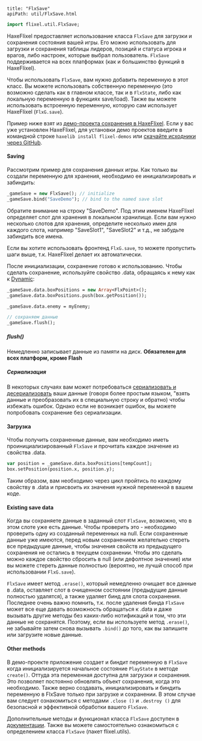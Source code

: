```
title: "FlxSave"
apiPath: util/FlxSave.html
```

```haxe
import flixel.util.FlxSave;
```

HaxeFlixel предоставляет использование класса `FlxSave` для загрузки и сохранения состояния вашей игры. Его можно использовать для загрузки и сохранения таблицы лидеров, позиций и статуса игрока и врагов, либо настроек, которые выбрал пользователь. `FlxSave` поддерживается на всех платформах (как и большинство функций в HaxeFlixel).

Чтобы использовать `FlxSave`, вам нужно добавить переменную в этот класс. Вы можете использовать собственную переменную (это возможно сделать как в главном классе, так и в `FlxState`, либо как локальную переменную в функциях save/load). Также вы можете использовать встроенную переменную, которую сам использует HaxeFlixel (`FlxG.save`).

Пример ниже взят из [демо-проекта сохранения в HaxeFlixel](http://haxeflixel.com/demos/Save/). Если у вас уже установлен HaxeFlixel, для установки демо проектов введите в командной строке `haxelib install flixel-demos` или [скачайте исходники через GitHub](https://github.com/HaxeFlixel/flixel-demos/tree/master/Features/Save/source).

#### Saving

Рассмотрим пример для сохранения данных игры. Как только вы создали переменную для хранения, необходимо ее инициализировать и забиндить:

``` haxe
_gameSave = new FlxSave(); // initialize
_gameSave.bind("SaveDemo"); // bind to the named save slot
```

Обратите внимание на строку "SaveDemo". Под этим именем HaxeFlixel определяет слот для хранения в локальном хранилище. Если вам нужно несколько слотов для хранения, определите несколько имен для каждого слота, например "SaveSlot1", "SaveSlot2" и т.д., не забудьте забиндить все имена.

Если вы хотите использовать фронтенд `FlxG.save`, то можете пропустить шаги выше, т.к. HaxeFlixel делает их автоматически.

После инициализации, сохранение готово к использованию. Чтобы сделать сохранение, используйте свойство .data, обращаясь к нему как к [Dynamic](https://haxe.org/manual/types-dynamic.html):

``` haxe
_gameSave.data.boxPositions = new Array<FlxPoint>();
_gameSave.data.boxPositions.push(box.getPosition());

_gameSave.data.enemy = myEnemy;

// сохраняем данные
_gameSave.flush();
```

##### flush()
Немедленно записывает данные из памяти на диск.
**Обязателен для всех платформ, кроме Flash**

##### Сериализация

В некоторых случаях вам может потребоваться [сериализовать и десериализовать](https://haxe.org/manual/std-serialization.html) ваши данные (говоря более простым языком, "взять данные и преобразовать их в специальную строку и обратно) чтобы избежать ошибок. Однако если не возникает ошибок, вы можете попробовать сохранение без сериализации.

#### Загрузка

Чтобы получить сохраненные данные, вам необходимо иметь проинициализированный `FlxSave` и прочитать каждое значение из свойства .data.

``` haxe
var position = _gameSave.data.boxPositions[tempCount];
box.setPosition(position.x, position.y);
```

Таким образом, вам необходимо через цикл пройтись по каждому свойству в .data и присвоить их значения нужной переменной в вашем коде.

#### Existing save data

Когда вы сохраняете данные в заданный слот `FlxSave`, возможно, что в этом слоте уже есть данные. Чтобы проверить это - необходимо проверить одну из созданный переменных на null. Если сохраненные данные уже имеются, перед новым сохранением желательно стереть все предыдущие данные, чтобы значения свойств из предыдущего сохранения не остались в текущем сохранении. Чтобы это сделать можно каждое свойство сбросить в null (или дефолтное значение) или вы можете стереть данные полностью (вероятно, не лучшй способ при использовании `FlxG.save`).

`FlxSave` имеет метод `.erase()`, который немедленно очищает все данные в .data, оставляет слот в очищенном состоянии (предыдущие данные полностью удалятся), а также удаляет бинд для слота сохранения. Последнее очень важно помнить, т.к. после удаления бинда `FlxSave` может все еще давать возможность обращаться к .data и даже вызывать другие методы без каких-либо нотификаций и том, что эти данные не сохранятся. Поэтому, если вы используете метод `.erase()`, не забывайте затем снова вызывать `.bind()` до того, как вы запишите или загрузите новые данные.

#### Other methods

В демо-проекте приложение создает и биндит переменную в `FlxSave` когда инициализируется начальное состояние `PlayState` в методе `create()`. Оттуда эта переменная доступна для загрузки и сохранения. Это позволяет постоянно обновлять объект сохранения, когда это необходимо. Также верно создавать, инициализировать и биндить переменную в FlxSave только при загрузке и сохранении. В этом случае вам следует ознакомиться с методами `.close ()` и `.destroy ()` для безопасной и эффективной обработки вашего `FlxSave`.

Дополнительные методы и функционал класса `FlxSave` доступен в [документации](http://api.haxeflixel.com/flixel/util/FlxSave.html). Также вы можете самостоятельно ознакомиться с определением класса `FlxSave` (пакет flixel.utils).
